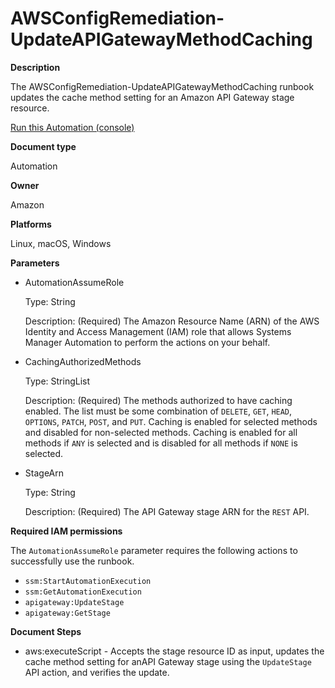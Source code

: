 # AWSConfigRemediation\-UpdateAPIGatewayMethodCaching<a name="automation-aws-update-api-gateway"></a>

**Description**

The AWSConfigRemediation\-UpdateAPIGatewayMethodCaching runbook updates the cache method setting for an Amazon API Gateway stage resource\.

[Run this Automation \(console\)](https://console.aws.amazon.com/systems-manager/automation/execute/AWSConfigRemediation-EnableRDSInstanceBackup)

**Document type**

Automation

**Owner**

Amazon

**Platforms**

Linux, macOS, Windows

**Parameters**
+ AutomationAssumeRole

  Type: String

  Description: \(Required\) The Amazon Resource Name \(ARN\) of the AWS Identity and Access Management \(IAM\) role that allows Systems Manager Automation to perform the actions on your behalf\.
+ CachingAuthorizedMethods

  Type: StringList

  Description: \(Required\) The methods authorized to have caching enabled\. The list must be some combination of `DELETE`, `GET`, `HEAD`, `OPTIONS`, `PATCH`, `POST`, and `PUT`\. Caching is enabled for selected methods and disabled for non\-selected methods\. Caching is enabled for all methods if `ANY` is selected and is disabled for all methods if `NONE` is selected\.
+ StageArn

  Type: String

  Description: \(Required\) The API Gateway stage ARN for the `REST` API\.

**Required IAM permissions**

The `AutomationAssumeRole` parameter requires the following actions to successfully use the runbook\.
+ `ssm:StartAutomationExecution`
+ `ssm:GetAutomationExecution`
+ `apigateway:UpdateStage`
+ `apigateway:GetStage`

**Document Steps**
+ aws:executeScript \- Accepts the stage resource ID as input, updates the cache method setting for anAPI Gateway stage using the `UpdateStage` API action, and verifies the update\.